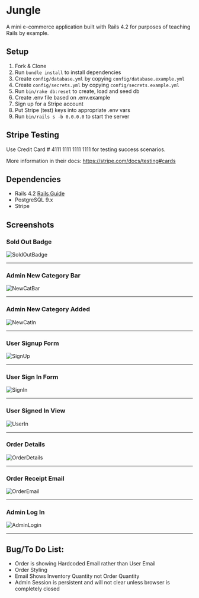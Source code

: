 # Jungle

A mini e-commerce application built with Rails 4.2 for purposes of teaching Rails by example.


## Setup

1. Fork & Clone
2. Run `bundle install` to install dependencies
3. Create `config/database.yml` by copying `config/database.example.yml`
4. Create `config/secrets.yml` by copying `config/secrets.example.yml`
5. Run `bin/rake db:reset` to create, load and seed db
6. Create .env file based on .env.example
7. Sign up for a Stripe account
8. Put Stripe (test) keys into appropriate .env vars
9. Run `bin/rails s -b 0.0.0.0` to start the server

## Stripe Testing

Use Credit Card # 4111 1111 1111 1111 for testing success scenarios.

More information in their docs: <https://stripe.com/docs/testing#cards>

## Dependencies

* Rails 4.2 [Rails Guide](http://guides.rubyonrails.org/v4.2/)
* PostgreSQL 9.x
* Stripe

## Screenshots

### Sold Out Badge

![SoldOutBadge](https://github.com/jshaw990/jungle-rails/blob/feature/sold-out-badge/screenshots/SoldOutBadge.png?raw=true)

----------

### Admin New Category Bar
![NewCatBar](https://github.com/jshaw990/jungle-rails/blob/feature/admin-categories/screenshots/AdminNewCategoryBox.png?raw=true)

----------

### Admin New Category Added
![NewCatIn](https://github.com/jshaw990/jungle-rails/blob/feature/admin-categories/screenshots/AdminNewCategoryIn.png?raw=true)

----------

### User Signup Form
![SignUp](https://github.com/jshaw990/jungle-rails/blob/feature/users/screenshots/SignUp.png?raw=true)

----------

### User Sign In Form
![SignIn](https://github.com/jshaw990/jungle-rails/blob/feature/users/screenshots/Login.png?raw=true)

----------

### User Signed In View
![UserIn](https://github.com/jshaw990/jungle-rails/blob/feature/users/screenshots/SignedIn.png?raw=true)

----------

### Order Details
![OrderDetails](https://github.com/jshaw990/jungle-rails/blob/feature/order/screenshots/OrderDetails.png?raw=true)

----------

### Order Receipt Email
![OrderEmail](https://github.com/jshaw990/jungle-rails/blob/feature/receipt/screenshots/OrderEmail.png?raw=true)

----------

### Admin Log In
![AdminLogin](https://github.com/jshaw990/jungle-rails/blob/feature/admin-auth/screenshots/AdminLogIn.png?raw=true)

----------

## Bug/To Do List:
* Order is showing Hardcoded Email rather than User Email
* Order Styling 
* Email Shows Inventory Quantity not Order Quantity
* Admin Session is persistent and will not clear unless browser is completely closed